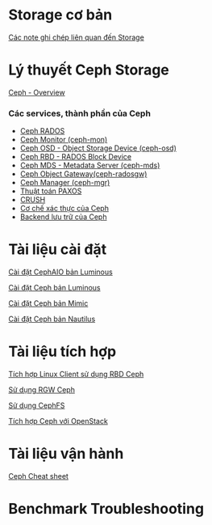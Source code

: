# Storage cơ bản 

[Các note ghi chép liên quan đến Storage]()

# Lý thuyết Ceph Storage

[Ceph - Overview]()

### Các services, thành phần của Ceph

- [Ceph RADOS]()
- [Ceph Monitor (ceph-mon)]()
- [Ceph OSD - Object Storage Device (ceph-osd)]()
- [Ceph RBD - RADOS Block Device]()
- [Ceph MDS - Metadata Server (ceph-mds)]()
- [Ceph Object Gateway(ceph-radosgw)]()
- [Ceph Manager (ceph-mgr)]()
- [Thuật toán PAXOS]()
- [CRUSH]()
- [Cơ chế xác thực của Ceph]()
- [Backend lưu trữ của Ceph]()

# Tài liệu cài đặt

[Cài đặt CephAIO bản Luminous](https://github.com/uncelvel/script-ceph-lumi-aio)

[Cài đặt Ceph bản Luminous](docs/setup/ceph-luminous.md)

[Cài đặt Ceph bản Mimic](docs/setup/ceph-mimic.md)

[Cài đặt Ceph bản Nautilus](docs/setup/ceph-nautilus.md)

# Tài liệu tích hợp

[Tích hợp Linux Client sử dụng RBD Ceph]()

[Sử dụng RGW Ceph]()

[Sử dụng CephFS]()

[Tích hợp Ceph với OpenStack](docs/operating/ceph-vs-openstack.md)

# Tài liệu vận hành

[Ceph Cheat sheet](docs/operating/ceph-cheat-sheet.md)

# Benchmark Troubleshooting